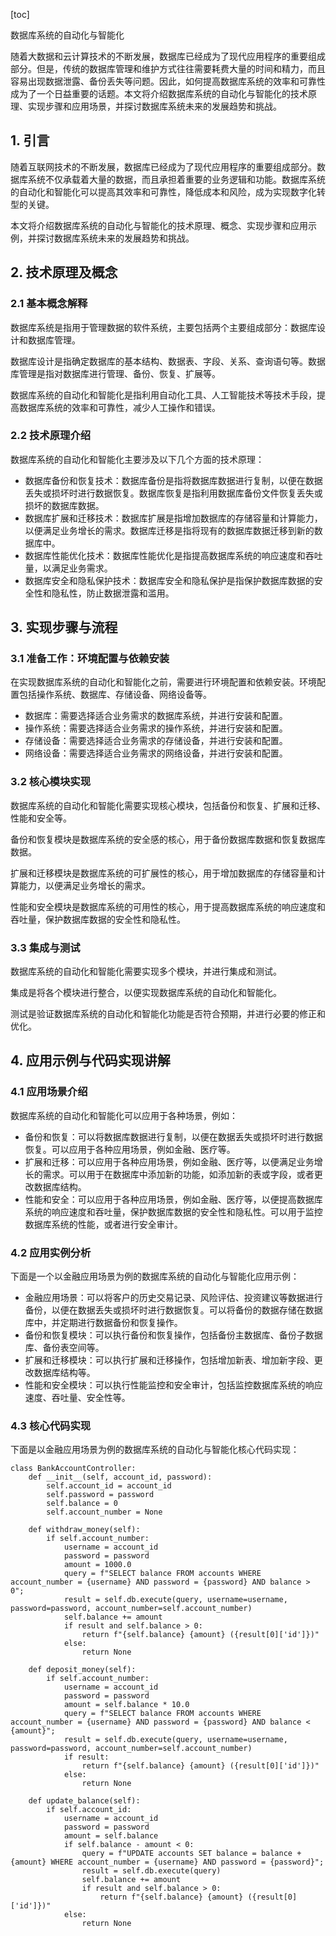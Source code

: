 
[toc]                    
                
                
数据库系统的自动化与智能化

随着大数据和云计算技术的不断发展，数据库已经成为了现代应用程序的重要组成部分。但是，传统的数据库管理和维护方式往往需要耗费大量的时间和精力，而且容易出现数据泄露、备份丢失等问题。因此，如何提高数据库系统的效率和可靠性成为了一个日益重要的话题。本文将介绍数据库系统的自动化与智能化的技术原理、实现步骤和应用场景，并探讨数据库系统未来的发展趋势和挑战。

## 1. 引言

随着互联网技术的不断发展，数据库已经成为了现代应用程序的重要组成部分。数据库系统不仅承载着大量的数据，而且承担着重要的业务逻辑和功能。数据库系统的自动化和智能化可以提高其效率和可靠性，降低成本和风险，成为实现数字化转型的关键。

本文将介绍数据库系统的自动化与智能化的技术原理、概念、实现步骤和应用示例，并探讨数据库系统未来的发展趋势和挑战。

## 2. 技术原理及概念

### 2.1 基本概念解释

数据库系统是指用于管理数据的软件系统，主要包括两个主要组成部分：数据库设计和数据库管理。

数据库设计是指确定数据库的基本结构、数据表、字段、关系、查询语句等。数据库管理是指对数据库进行管理、备份、恢复、扩展等。

数据库系统的自动化和智能化是指利用自动化工具、人工智能技术等技术手段，提高数据库系统的效率和可靠性，减少人工操作和错误。

### 2.2 技术原理介绍

数据库系统的自动化和智能化主要涉及以下几个方面的技术原理：

- 数据库备份和恢复技术：数据库备份是指将数据库数据进行复制，以便在数据丢失或损坏时进行数据恢复。数据库恢复是指利用数据库备份文件恢复丢失或损坏的数据库数据。
- 数据库扩展和迁移技术：数据库扩展是指增加数据库的存储容量和计算能力，以便满足业务增长的需求。数据库迁移是指将现有的数据库数据迁移到新的数据库中。
- 数据库性能优化技术：数据库性能优化是指提高数据库系统的响应速度和吞吐量，以满足业务需求。
- 数据库安全和隐私保护技术：数据库安全和隐私保护是指保护数据库数据的安全性和隐私性，防止数据泄露和滥用。

## 3. 实现步骤与流程

### 3.1 准备工作：环境配置与依赖安装

在实现数据库系统的自动化和智能化之前，需要进行环境配置和依赖安装。环境配置包括操作系统、数据库、存储设备、网络设备等。

- 数据库：需要选择适合业务需求的数据库系统，并进行安装和配置。
- 操作系统：需要选择适合业务需求的操作系统，并进行安装和配置。
- 存储设备：需要选择适合业务需求的存储设备，并进行安装和配置。
- 网络设备：需要选择适合业务需求的网络设备，并进行安装和配置。

### 3.2 核心模块实现

数据库系统的自动化和智能化需要实现核心模块，包括备份和恢复、扩展和迁移、性能和安全等。

备份和恢复模块是数据库系统的安全感的核心，用于备份数据库数据和恢复数据库数据。

扩展和迁移模块是数据库系统的可扩展性的核心，用于增加数据库的存储容量和计算能力，以便满足业务增长的需求。

性能和安全模块是数据库系统的可用性的核心，用于提高数据库系统的响应速度和吞吐量，保护数据库数据的安全性和隐私性。

### 3.3 集成与测试

数据库系统的自动化和智能化需要实现多个模块，并进行集成和测试。

集成是将各个模块进行整合，以便实现数据库系统的自动化和智能化。

测试是验证数据库系统的自动化和智能化功能是否符合预期，并进行必要的修正和优化。

## 4. 应用示例与代码实现讲解

### 4.1 应用场景介绍

数据库系统的自动化和智能化可以应用于各种场景，例如：

- 备份和恢复：可以将数据库数据进行复制，以便在数据丢失或损坏时进行数据恢复。可以应用于各种应用场景，例如金融、医疗等。
- 扩展和迁移：可以应用于各种应用场景，例如金融、医疗等，以便满足业务增长的需求。可以用于在数据库中添加新的功能，如添加新的表或字段，或者更改数据库结构。
- 性能和安全：可以应用于各种应用场景，例如金融、医疗等，以便提高数据库系统的响应速度和吞吐量，保护数据库数据的安全性和隐私性。可以用于监控数据库系统的性能，或者进行安全审计。

### 4.2 应用实例分析

下面是一个以金融应用场景为例的数据库系统的自动化与智能化应用示例：

- 金融应用场景：可以将客户的历史交易记录、风险评估、投资建议等数据进行备份，以便在数据丢失或损坏时进行数据恢复。可以将备份的数据存储在数据库中，并定期进行数据备份和恢复操作。
- 备份和恢复模块：可以执行备份和恢复操作，包括备份主数据库、备份子数据库、备份表空间等。
- 扩展和迁移模块：可以执行扩展和迁移操作，包括增加新表、增加新字段、更改数据库结构等。
- 性能和安全模块：可以执行性能监控和安全审计，包括监控数据库系统的响应速度、吞吐量、安全性等。

### 4.3 核心代码实现

下面是以金融应用场景为例的数据库系统的自动化与智能化核心代码实现：

```
class BankAccountController:
    def __init__(self, account_id, password):
        self.account_id = account_id
        self.password = password
        self.balance = 0
        self.account_number = None

    def withdraw_money(self):
        if self.account_number:
            username = account_id
            password = password
            amount = 1000.0
            query = f"SELECT balance FROM accounts WHERE account_number = {username} AND password = {password} AND balance > 0";
            result = self.db.execute(query, username=username, password=password, account_number=self.account_number)
            self.balance += amount
            if result and self.balance > 0:
                return f"{self.balance} {amount} ({result[0]['id']})"
            else:
                return None

    def deposit_money(self):
        if self.account_number:
            username = account_id
            password = password
            amount = self.balance * 10.0
            query = f"SELECT balance FROM accounts WHERE account_number = {username} AND password = {password} AND balance < {amount}";
            result = self.db.execute(query, username=username, password=password, account_number=self.account_number)
            if result:
                return f"{self.balance} {amount} ({result[0]['id']})"
            else:
                return None

    def update_balance(self):
        if self.account_id:
            username = account_id
            password = password
            amount = self.balance
            if self.balance - amount < 0:
                query = f"UPDATE accounts SET balance = balance + {amount} WHERE account_number = {username} AND password = {password}";
                result = self.db.execute(query)
                self.balance += amount
                if result and self.balance > 0:
                    return f"{self.balance} {amount} ({result[0]['id']})"
            else:
                return None
```

